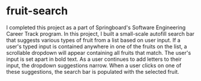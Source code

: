 # fruit-search

I completed this project as a part of Springboard's Software Engineering Career Track program. In this project, I built a small-scale autofill search bar that suggests various types of fruit from a list based on user input. If a user's typed input is contained anywhere in one of the fruits on the list, a scrollable dropdown will appear containing all fruits that match. The user's input is set apart in bold text. As a user continues to add letters to their input, the dropdown suggestions narrow. When a user clicks on one of these suggestions, the search bar is populated with the selected fruit. 
